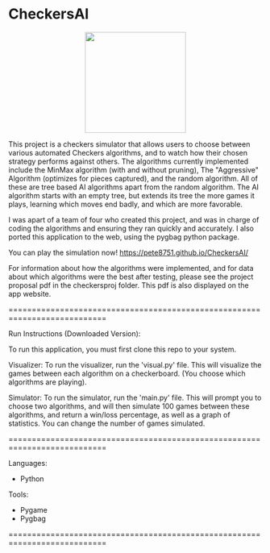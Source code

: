 # CheckersAI
<p align="center">
  <img src = "https://github.com/pete8751/CheckersAI/assets/142231087/9bb9f4c9-e7dd-4657-af5e-afbd8f72a38c" width = "200" height = "200" />
</p>


This project is a checkers simulator that allows users to choose between various automated Checkers algorithms, and to watch how their chosen strategy performs against others. The algorithms currently implemented include the MinMax algorithm (with and without pruning), The "Aggressive" Algorithm (optimizes for pieces captured), and the random algorithm. All of these are tree based AI algorithms apart from the random algorithm. The AI algorithm starts with an empty tree, but extends its tree the more games it plays, learning which moves end badly, and which are more favorable. 

I was apart of a team of four who created this project, and was in charge of coding the algorithms and ensuring they ran quickly and accurately.
I also ported this application to the web, using the pygbag python package.

You can play the simulation now! https://pete8751.github.io/CheckersAI/

For information about how the algorithms were implemented, and for data about which algorithms were the best after testing,
please see the project proposal pdf in the checkersproj folder. This pdf is also displayed on the app website.

===========================================================================

Run Instructions (Downloaded Version):

To run this application, you must first clone this repo to your system.

Visualizer:
To run the visualizer, run the 'visual.py' file. This will visualize the games between each algorithm on a checkerboard.
(You choose which algorithms are playing).

Simulator:
To run the simulator, run the 'main.py' file. This will prompt you to choose two algorithms, and will then simulate 100 games between
these algorithms, and return a win/loss percentage, as well as a graph of statistics. You can change the number of games simulated.

===========================================================================

Languages: 
- Python

Tools:
- Pygame
- Pygbag

===========================================================================
